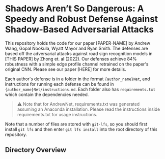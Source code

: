 # Shadows Aren’t So Dangerous: A Speedy and Robust Defense Against Shadow-Based Adversarial Attacks

This repository holds the code for our paper [PAPER-NAME] by Andrew Wang, Gopal Nookula, Wyatt Mayor and Ryan Smith.
The defenses are based off the adversarial attacks against road sign recognition models in [THIS PAPER] by Zhong et. al (2022). Our defenses achieve 84% robustness with a simple edge profile channel retrained on the paper's original CNN.
Please see our paper [HERE] for more details.

Each author's defense is in a folder in the format `{author_name}Net`, and instructions for running each defense can be found in `{author_name}Net/instructions.md`. Each folder also has `requirements.txt` which contain the dependencies needed.

> :warning: Note that for AndrewNet, requirements.txt was generated assuming an Anaconda installation. Please read the instructions inside requirements.txt for usage instructions.

Note that a number of files are stored with `git-lfs`, so you should first install `git lfs` and then enter `git lfs install` into
the root directory of this repository.

## Directory Overview

